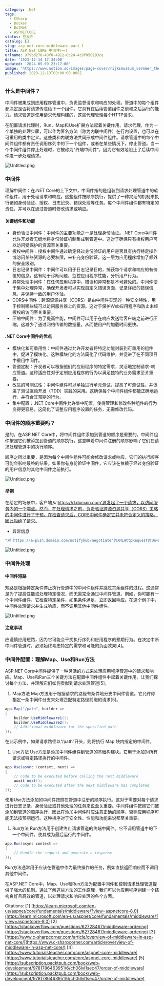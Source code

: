 ```yaml
---
category: .Net
tags:
  - CSharp
  - Docker
  - DotNet
  - ASPNETCORE
status: 已发布
catalog: []
slug: asp-net-core-middleware-part-1
title: ASP.NET CORE 中间件(一)
urlname: 979bd270-48f0-4912-8c24-4c9f050183ce
date: '2023-12-14 17:34:00'
updated: '2024-05-09 23:17:00'
image: 'https://www.notion.so/images/page-cover/rijksmuseum_vermeer_the_milkmaid.jpg'
published: 2023-12-13T08:00:00.000Z
---
```


### 什么是中间件？


中间件被集成到应用程序管道中，负责监督请求和响应的处理。管道中的每个组件都决定是否将请求传递给下一个组件。它具有在后续管道组件之前和之后运行的能力。请求管道是使用请求代理构建的，这些代理管理每个HTTP请求。


在配置请求代理时，Run、Map和Use扩展方法起着关键作用。请求代理，作为一个单独的处理步骤，可以作为匿名方法（称为内联中间件）在行内设置，也可以在可重用的类中定义。这些类和内联方法共同形成中间件组件。请求管道中的每个中间件组件都有责任调用序列中的下一个组件，或者在某些情况下，停止管道。当一个中间件组件停止处理时，它被称为"终端中间件"，因为它有效地阻止了后续中间件进一步处理请求。


![Untitled.png](https://prod-files-secure.s3.us-west-2.amazonaws.com/5d24fe63-e567-4804-86f9-9fdc62e13082/da807807-d02d-4fa1-86b6-db45e4678714/Untitled.png?X-Amz-Algorithm=AWS4-HMAC-SHA256&X-Amz-Content-Sha256=UNSIGNED-PAYLOAD&X-Amz-Credential=ASIAZI2LB466YIO4UZSQ%2F20250413%2Fus-west-2%2Fs3%2Faws4_request&X-Amz-Date=20250413T054216Z&X-Amz-Expires=3600&X-Amz-Security-Token=IQoJb3JpZ2luX2VjEG0aCXVzLXdlc3QtMiJHMEUCIQDxhw2nmUi9iWjxLeh6qQtjvdVY7MfV9tuHQopO98PKTQIgUhKcrhNyHpURH%2BLiKAJRkcSl3RrvIwwA%2FY9pAXpDl%2BUqiAQI5v%2F%2F%2F%2F%2F%2F%2F%2F%2F%2FARAAGgw2Mzc0MjMxODM4MDUiDIeG3ePWtJMYWz1pcircA52dwj13bBG0YidnpbGf8g%2F0oxDNyl0q6yCp51mov7BYhAVY9RIKq8a%2Fa91aNUW%2FYDy3%2F%2Bk8lCDfL22megcNW5ZXWzoROMX%2Bgyv%2F7Qwn2C%2FIlTqYKFAiLchzzpG1UGBUbTy4gFDB5jVz1fZK8xomlGqdujVQV5gqui6TijyHyet68%2FFLXjktoAXTBRtnD9RtA8esSSz1zi3IaUQDIWT5nDxd%2B%2BJHrcJeP124TALK3ac5n04%2FCxgOElb8nIVxiEa8uhMX0njm%2BWU4JohXLnbB7ScHYO21C0OxWhH35F0uuRTGtaDoWUUbHw2YdvEtaP6L41k6z4s0ILl7VMspMViPnuwgTvNPJ%2FC5CVzbv6P5pt99sRoxv0zg9l9Wk1qHL4Khq7tLR98BnuevmxOXlnRAZeLxnm1B6ACphOniHD%2FiFM%2BpBqLBTK0uXSDZAi6hy5wctdxsswT3hqlgf4krfsPFzQoM40rEmAjIqc6rsjMI%2BLVs9oh8YQwJ9NUf5KVQXAkT%2BP3uXOtftAjCj3ITIUtwLbLotgzORw%2FuYDLeMgTd24yMNkAfdm7oN7%2FCXid2Kt9dNJsphY9sd4Yl8fgAvthrYLWqT2ExYOAYwo7NWZXqpSKpfr6QbhMXzumVNU8CMOOL7b8GOqUBlJLA1QCynUkhrk6UpNy8L51Br7FR4JEQykUwRVVOKI9ddmi%2BibrRGQ%2Bj9eg%2F9AQ5At0oJAWngzRNT4JPcaH0xZ3wXX%2BvSV%2BovY0NEBZlQobXHNVAd7l0nB2OJbwXKY1%2F%2B9EZIIJ3XdbttxgIeiIa5ryhMncvNh1%2Bvz2D5C5PYqbD1GSmQmHiDlNRaDWDAn6JcJURvpr%2B2UTEwVB2nQREV3kru07m&X-Amz-Signature=4e3d41a7913b06b8ac6bf47a6b8e63671ce1aba798e9e55baee175f9bf38cf2f&X-Amz-SignedHeaders=host&x-id=GetObject)


### 中间件


理解中间件：在.NET Core的上下文中，中间件指的是组装到请求处理管道中的软件组件，用于处理请求和响应。这些组件按顺序执行，提供了一种灵活的机制来执行诸如身份验证、授权、日志记录、错误处理等任务。每个中间件组件都有特定的责任，并可以在通过管道时修改请求或响应。


#### 关键组件和功能

- 身份验证中间件：中间件的主要功能之一是处理身份验证。.NET Core中间件允许开发者无缝地将身份验证机制集成到管道中。这对于确保只有授权用户可以访问受保护的资源至关重要。
- 授权中间件：授权中间件通过确定经过身份验证的用户是否具有执行特定操作或访问某些资源的必要权限，来补充身份验证。这一层为应用程序增加了额外的安全级别。
- 日志记录中间件：中间件可以用于日志记录目的，捕获每个请求和响应的有价值的信息。这有助于诊断问题，监控应用程序性能，分析用户行为。
- 异常处理中间件：在任何应用程序中，错误和异常都是不可避免的。中间件便于集中处理异常，确保开发者可以实现自定义错误页面，记录详细的错误信息，并保持一致的用户体验。
- CORS中间件：跨源资源共享（CORS）是由中间件实现的一种安全特性，用于控制哪些域可以访问服务器上的资源。这对于保护Web应用程序和防止未经授权的访问至关重要。
- 压缩中间件：为了提高性能，中间件可以用于在响应发送给客户端之前进行压缩。这减少了通过网络传输的数据量，从而使用户的加载时间更快。

#### .NET Core中间件的优点

- 模块化和可重用性：中间件通过允许开发者将特定功能封装到可重用的组件中，促进了模块化。这种模块化的方法简化了代码维护，并促进了在不同项目中重用中间件。
- 管道定制：开发者可以根据他们的应用程序的特定需求，灵活地定制请求-响应管道。这种适应性对于定制应用程序的行为以满足独特的业务需求至关重要。
- 改进的可测试性：中间件组件可以单独进行单元测试，提高了可测试性，并促进了测试驱动开发（TDD）实践的采用。这确保每个中间件组件都能正确地运行，并符合其预期的行为。
- 集中配置：.NET Core中间件允许集中配置，使得管理和修改各种组件的行为变得更容易。这简化了调整应用程序设置的任务，无需修改代码。

### 中间件的顺序重要吗？


是的，在ASP.NET Core中，将中间件组件添加到管道的顺序是重要的。中间件组件按照它们被添加到管道的顺序执行。这意味着中间件注册的顺序影响了它们在请求处理管道中的执行顺序。


顺序之所以重要，是因为每个中间件组件可能会修改请求或响应，它们的执行顺序可能会影响最终的结果。如果你有身份验证中间件，它应该在依赖于经过身份验证的用户信息的其他中间件之前执行。


![Untitled.png](https://prod-files-secure.s3.us-west-2.amazonaws.com/5d24fe63-e567-4804-86f9-9fdc62e13082/24f795a2-1c5a-4a6b-a0d8-2afb160076f1/Untitled.png?X-Amz-Algorithm=AWS4-HMAC-SHA256&X-Amz-Content-Sha256=UNSIGNED-PAYLOAD&X-Amz-Credential=ASIAZI2LB466YIO4UZSQ%2F20250413%2Fus-west-2%2Fs3%2Faws4_request&X-Amz-Date=20250413T054216Z&X-Amz-Expires=3600&X-Amz-Security-Token=IQoJb3JpZ2luX2VjEG0aCXVzLXdlc3QtMiJHMEUCIQDxhw2nmUi9iWjxLeh6qQtjvdVY7MfV9tuHQopO98PKTQIgUhKcrhNyHpURH%2BLiKAJRkcSl3RrvIwwA%2FY9pAXpDl%2BUqiAQI5v%2F%2F%2F%2F%2F%2F%2F%2F%2F%2FARAAGgw2Mzc0MjMxODM4MDUiDIeG3ePWtJMYWz1pcircA52dwj13bBG0YidnpbGf8g%2F0oxDNyl0q6yCp51mov7BYhAVY9RIKq8a%2Fa91aNUW%2FYDy3%2F%2Bk8lCDfL22megcNW5ZXWzoROMX%2Bgyv%2F7Qwn2C%2FIlTqYKFAiLchzzpG1UGBUbTy4gFDB5jVz1fZK8xomlGqdujVQV5gqui6TijyHyet68%2FFLXjktoAXTBRtnD9RtA8esSSz1zi3IaUQDIWT5nDxd%2B%2BJHrcJeP124TALK3ac5n04%2FCxgOElb8nIVxiEa8uhMX0njm%2BWU4JohXLnbB7ScHYO21C0OxWhH35F0uuRTGtaDoWUUbHw2YdvEtaP6L41k6z4s0ILl7VMspMViPnuwgTvNPJ%2FC5CVzbv6P5pt99sRoxv0zg9l9Wk1qHL4Khq7tLR98BnuevmxOXlnRAZeLxnm1B6ACphOniHD%2FiFM%2BpBqLBTK0uXSDZAi6hy5wctdxsswT3hqlgf4krfsPFzQoM40rEmAjIqc6rsjMI%2BLVs9oh8YQwJ9NUf5KVQXAkT%2BP3uXOtftAjCj3ITIUtwLbLotgzORw%2FuYDLeMgTd24yMNkAfdm7oN7%2FCXid2Kt9dNJsphY9sd4Yl8fgAvthrYLWqT2ExYOAYwo7NWZXqpSKpfr6QbhMXzumVNU8CMOOL7b8GOqUBlJLA1QCynUkhrk6UpNy8L51Br7FR4JEQykUwRVVOKI9ddmi%2BibrRGQ%2Bj9eg%2F9AQ5At0oJAWngzRNT4JPcaH0xZ3wXX%2BvSV%2BovY0NEBZlQobXHNVAd7l0nB2OJbwXKY1%2F%2B9EZIIJ3XdbttxgIeiIa5ryhMncvNh1%2Bvz2D5C5PYqbD1GSmQmHiDlNRaDWDAn6JcJURvpr%2B2UTEwVB2nQREV3kru07m&X-Amz-Signature=9997a9035d20be88b0eb04721d77e224f856761ce7689c88c1703d5dd3f73870&X-Amz-SignedHeaders=host&x-id=GetObject)


#### 举例


在给定的场景中，客户端从'https://d.domain.com'源发起了一个请求，以访问服务内的一个端点。然而，在处理请求之前，负责验证跨源资源共享（CORS）策略的中间件进行了干预。在检查请求后，CORS中间件确定它并未符合定义的策略，因此拒绝了请求。

- 异常信息

```c#
"对'https://a-push.domain.com/notifyhub/negotiate'的XMLHttpRequest的访问，源自'https://d.domain.com'，已被CORS策略阻止：预检请求的响应未通过访问控制检查：请求的资源上没有'Access-Control-Allow-Origin'头。"[1][2][3]
```


![Untitled.png](https://prod-files-secure.s3.us-west-2.amazonaws.com/5d24fe63-e567-4804-86f9-9fdc62e13082/371d9517-dafe-4432-94b7-2d14d1593167/Untitled.png?X-Amz-Algorithm=AWS4-HMAC-SHA256&X-Amz-Content-Sha256=UNSIGNED-PAYLOAD&X-Amz-Credential=ASIAZI2LB466YIO4UZSQ%2F20250413%2Fus-west-2%2Fs3%2Faws4_request&X-Amz-Date=20250413T054216Z&X-Amz-Expires=3600&X-Amz-Security-Token=IQoJb3JpZ2luX2VjEG0aCXVzLXdlc3QtMiJHMEUCIQDxhw2nmUi9iWjxLeh6qQtjvdVY7MfV9tuHQopO98PKTQIgUhKcrhNyHpURH%2BLiKAJRkcSl3RrvIwwA%2FY9pAXpDl%2BUqiAQI5v%2F%2F%2F%2F%2F%2F%2F%2F%2F%2FARAAGgw2Mzc0MjMxODM4MDUiDIeG3ePWtJMYWz1pcircA52dwj13bBG0YidnpbGf8g%2F0oxDNyl0q6yCp51mov7BYhAVY9RIKq8a%2Fa91aNUW%2FYDy3%2F%2Bk8lCDfL22megcNW5ZXWzoROMX%2Bgyv%2F7Qwn2C%2FIlTqYKFAiLchzzpG1UGBUbTy4gFDB5jVz1fZK8xomlGqdujVQV5gqui6TijyHyet68%2FFLXjktoAXTBRtnD9RtA8esSSz1zi3IaUQDIWT5nDxd%2B%2BJHrcJeP124TALK3ac5n04%2FCxgOElb8nIVxiEa8uhMX0njm%2BWU4JohXLnbB7ScHYO21C0OxWhH35F0uuRTGtaDoWUUbHw2YdvEtaP6L41k6z4s0ILl7VMspMViPnuwgTvNPJ%2FC5CVzbv6P5pt99sRoxv0zg9l9Wk1qHL4Khq7tLR98BnuevmxOXlnRAZeLxnm1B6ACphOniHD%2FiFM%2BpBqLBTK0uXSDZAi6hy5wctdxsswT3hqlgf4krfsPFzQoM40rEmAjIqc6rsjMI%2BLVs9oh8YQwJ9NUf5KVQXAkT%2BP3uXOtftAjCj3ITIUtwLbLotgzORw%2FuYDLeMgTd24yMNkAfdm7oN7%2FCXid2Kt9dNJsphY9sd4Yl8fgAvthrYLWqT2ExYOAYwo7NWZXqpSKpfr6QbhMXzumVNU8CMOOL7b8GOqUBlJLA1QCynUkhrk6UpNy8L51Br7FR4JEQykUwRVVOKI9ddmi%2BibrRGQ%2Bj9eg%2F9AQ5At0oJAWngzRNT4JPcaH0xZ3wXX%2BvSV%2BovY0NEBZlQobXHNVAd7l0nB2OJbwXKY1%2F%2B9EZIIJ3XdbttxgIeiIa5ryhMncvNh1%2Bvz2D5C5PYqbD1GSmQmHiDlNRaDWDAn6JcJURvpr%2B2UTEwVB2nQREV3kru07m&X-Amz-Signature=90583fa722bb9ceb120dca7d3ea959e851bc391502f794db081a5aa35c1486ae&X-Amz-SignedHeaders=host&x-id=GetObject)


### 中间件处理


#### 中间件短路
短路是根据特定条件停止执行管道中的中间件组件并跳过其余组件的过程。这通常是为了提高性能或处理特定情况，而无需完全通过中间件管道。例如，你可能有一个中间件组件，它检查特定条件，如果条件满足，立即返回响应。在这个例子中，中间件处理请求并生成响应，而不调用其他中间件组件。


![Untitled.png](https://prod-files-secure.s3.us-west-2.amazonaws.com/5d24fe63-e567-4804-86f9-9fdc62e13082/e8a1d943-cb51-4723-936e-23c6af2fb0f9/Untitled.png?X-Amz-Algorithm=AWS4-HMAC-SHA256&X-Amz-Content-Sha256=UNSIGNED-PAYLOAD&X-Amz-Credential=ASIAZI2LB466YIO4UZSQ%2F20250413%2Fus-west-2%2Fs3%2Faws4_request&X-Amz-Date=20250413T054216Z&X-Amz-Expires=3600&X-Amz-Security-Token=IQoJb3JpZ2luX2VjEG0aCXVzLXdlc3QtMiJHMEUCIQDxhw2nmUi9iWjxLeh6qQtjvdVY7MfV9tuHQopO98PKTQIgUhKcrhNyHpURH%2BLiKAJRkcSl3RrvIwwA%2FY9pAXpDl%2BUqiAQI5v%2F%2F%2F%2F%2F%2F%2F%2F%2F%2FARAAGgw2Mzc0MjMxODM4MDUiDIeG3ePWtJMYWz1pcircA52dwj13bBG0YidnpbGf8g%2F0oxDNyl0q6yCp51mov7BYhAVY9RIKq8a%2Fa91aNUW%2FYDy3%2F%2Bk8lCDfL22megcNW5ZXWzoROMX%2Bgyv%2F7Qwn2C%2FIlTqYKFAiLchzzpG1UGBUbTy4gFDB5jVz1fZK8xomlGqdujVQV5gqui6TijyHyet68%2FFLXjktoAXTBRtnD9RtA8esSSz1zi3IaUQDIWT5nDxd%2B%2BJHrcJeP124TALK3ac5n04%2FCxgOElb8nIVxiEa8uhMX0njm%2BWU4JohXLnbB7ScHYO21C0OxWhH35F0uuRTGtaDoWUUbHw2YdvEtaP6L41k6z4s0ILl7VMspMViPnuwgTvNPJ%2FC5CVzbv6P5pt99sRoxv0zg9l9Wk1qHL4Khq7tLR98BnuevmxOXlnRAZeLxnm1B6ACphOniHD%2FiFM%2BpBqLBTK0uXSDZAi6hy5wctdxsswT3hqlgf4krfsPFzQoM40rEmAjIqc6rsjMI%2BLVs9oh8YQwJ9NUf5KVQXAkT%2BP3uXOtftAjCj3ITIUtwLbLotgzORw%2FuYDLeMgTd24yMNkAfdm7oN7%2FCXid2Kt9dNJsphY9sd4Yl8fgAvthrYLWqT2ExYOAYwo7NWZXqpSKpfr6QbhMXzumVNU8CMOOL7b8GOqUBlJLA1QCynUkhrk6UpNy8L51Br7FR4JEQykUwRVVOKI9ddmi%2BibrRGQ%2Bj9eg%2F9AQ5At0oJAWngzRNT4JPcaH0xZ3wXX%2BvSV%2BovY0NEBZlQobXHNVAd7l0nB2OJbwXKY1%2F%2B9EZIIJ3XdbttxgIeiIa5ryhMncvNh1%2Bvz2D5C5PYqbD1GSmQmHiDlNRaDWDAn6JcJURvpr%2B2UTEwVB2nQREV3kru07m&X-Amz-Signature=ad697be13aa9f6024cc96cb3a42a19f35ae8768ebf62b7c07f64e2a949fc006d&X-Amz-SignedHeaders=host&x-id=GetObject)


#### 注意事项


应谨慎应用短路，因为它可能会干扰执行序列和应用程序的预期行为。在决定中断中间件管道时，必须始终考虑特定的需求和可能的负面效果[4]。


### 中间件配置：理解Map、Use和Run方法


ASP.NET Core中间件提供了一种灵活的方式来处理应用程序管道中的请求和响应。Map、Use和Run三个关键方法在配置中间件组件中起着关键作用。让我们探讨每个方法，并理解它们如何贡献到请求处理管道[5]。

1. Map方法
Map方法用于根据请求的路径有条件地分支中间件管道。它允许你指定一条中间件分支来处理匹配特定路径前缀的请求[5]。

```c#
app.Map("/path", builder =>
{
    builder.UseMiddleware1();
    builder.UseMiddleware2();
    // Additional middleware for the specified path
});
```


在此示例中，如果请求路径以“/path”开头，则将执行 Map 块内指定的中间件。

1. Use方法
Use方法是添加中间件组件到管道的基础构建块。它用于添加对所有请求或特定路径执行的中间件。

```c#
app.Use(async (context, next) =>
{
    // Code to be executed before calling the next middleware
    await next();
    // Code to be executed after the next middleware has completed
});
```


使用Use方法添加的中间件按照在管道中注册的顺序执行。这对于需要对每个请求进行日志记录、身份验证或其他处理的任务来说至关重要。中间件组件按照它们被添加到管道的顺序执行，因此在添加中间件时应注意正确的顺序，否则应用程序可能无法按预期运行。这种排序对于安全性、性能和功能来说都至关重要。

1. Run方法
Run方法用于创建终止请求管道的终端中间件。它不调用管道中的下一个中间件，使其成为最后运行的中间件。

```c#
app.Run(async context =>
{
    // Handle the request and generate a response
});
```


Run方法通常用于应该在管道中作为最终操作的任务，例如直接返回响应而不调用其他中间件。


在ASP.NET Core中，Map、Use和Run方法为配置中间件和控制请求处理管道提供了强大的机制。通过了解这些方法的工作原理，我们可以为应用程序创建一个结构良好且高效的管道，以处理请求和响应处理的各个方面。


Citations:
[1] [https://learn.microsoft.com/en-us/aspnet/core/fundamentals/middleware/?view=aspnetcore-8.0](https://learn.microsoft.com/en-us/aspnet/core/fundamentals/middleware/?view=aspnetcore-8.0)
[2] [https://stackoverflow.com/questions/62728467/middleware-ordering](https://stackoverflow.com/questions/62728467/middleware-ordering)
[3] [https://www.c-sharpcorner.com/article/overview-of-middleware-in-asp-net-core/](https://www.c-sharpcorner.com/article/overview-of-middleware-in-asp-net-core/)
[4] [https://www.tutorialsteacher.com/core/aspnet-core-middleware](https://www.tutorialsteacher.com/core/aspnet-core-middleware)
[5] [https://subscription.packtpub.com/book/web-development/9781786463951/6/ch06lvl1sec47/order-of-middleware](https://subscription.packtpub.com/book/web-development/9781786463951/6/ch06lvl1sec47/order-of-middleware)


